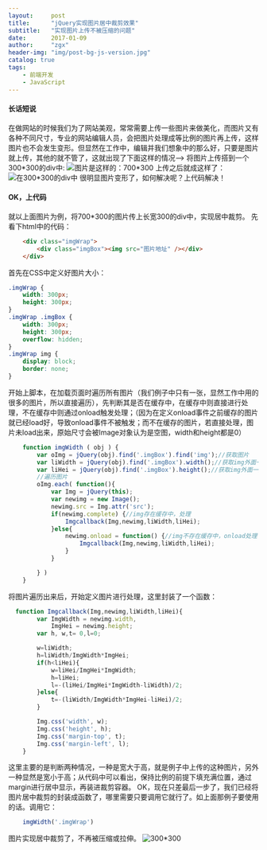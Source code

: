 ```yaml
---
layout:     post
title:      "jQuery实现图片居中裁剪效果"
subtitle:   "实现图片上传不被压缩的问题"
date:       2017-01-09
author:     "zgx"
header-img: "img/post-bg-js-version.jpg"
catalog: true
tags:
    - 前端开发
    - JavaScript
---
```


#### 长话短说
在做网站的时候我们为了网站美观，常常需要上传一些图片来做美化，而图片又有各种不同尺寸，专业的网站编辑人员，会把图片处理成等比例的图片再上传，这样图片也不会发生变形。但显然在工作中，编辑并我们想象中的那么好，只要是图片就上传，其他的就不管了，这就出现了下面这样的情况-->
将图片上传搭到一个300*300的div中:
![图片是这样的：700*300](http://function.bypanda.cn/blog/20170108/195255644.jpg)
上传之后就成这样了：
![在300*300的div中](http://function.bypanda.cn/blog/20170108/195530097.png)
很明显图片变形了，如何解决呢？上代码解决！
#### OK，上代码
就以上面图片为例，将700*300的图片传上长宽300的div中，实现居中裁剪。
先看下html中的代码：
```html
    <div class="imgWrap">
        <div class="imgBox"><img src="图片地址" /></div>
    </div>
```
首先在CSS中定义好图片大小：
```css
.imgWrap {
    width: 300px;
    height: 300px;
}
.imgWrap .imgBox {
    width: 300px;
    height: 300px;
    overflow: hidden;
}
.imgWrap img {
    display: block;
    border: none;
}
```

开始上脚本，在加载页面时遍历所有图片（我们例子中只有一张，显然工作中用的很多的图片，所以直接遍历），先判断其是否在缓存中，在缓存中则直接进行处理，不在缓存中则通过onload触发处理；（因为在定义onload事件之前缓存的图片就已经load好，导致onload事件不被触发；而不在缓存的图片，若直接处理，图片未load出来，原始尺寸会被Image对象认为是空图，width和height都是0）

```js
    function imgWidth ( obj ) {
        var oImg = jQuery(obj).find('.imgBox').find('img');//获取图片
        var liWidth = jQuery(obj).find('.imgBox').width();//获取img外面一层div的宽度
        var liHei = jQuery(obj).find('.imgBox').height();//获取img外面一层div的高度
        //遍历图片
        oImg.each( function(){
            var Img = jQuery(this);
            var newimg = new Image();
            newimg.src = Img.attr('src');
            if(newimg.complete) {//img存在缓存中，处理
                Imgcallback(Img,newimg,liWidth,liHei);
            }else{
                newimg.onload = function() {//img不存在缓存中，onload处理
                    Imgcallback(Img,newimg,liWidth,liHei);
                }
            }

        } )
    }
```

将图片遍历出来后，开始定义图片进行处理，这里封装了一个函数：
```js
  function Imgcallback(Img,newimg,liWidth,liHei){
        var ImgWidth = newimg.width,
            ImgHei = newimg.height;
        var h, w,t= 0,l=0;

        w=liWidth;
        h=liWidth/ImgWidth*ImgHei;
        if(h<liHei){
            w=liHei/ImgHei*ImgWidth;
            h=liHei;
            l=-(liHei/ImgHei*ImgWidth-liWidth)/2;
        }else{
            t=-(liWidth/ImgWidth*ImgHei-liHei)/2;
        }

        Img.css('width', w);
        Img.css('height', h);
        Img.css('margin-top', t);
        Img.css('margin-left', l);
    }
```
这里主要的是判断两种情况，一种是宽大于高，就是例子中上传的这种图片，另外一种显然是宽小于高；从代码中可以看出，保持比例的前提下填充满位置，通过margin进行居中显示，再装进裁剪容器。
OK，现在只差最后一步了，我们已经将图片居中裁剪的封装成函数了，哪里需要只要调用它就行了。如上面那例子要使用的话。调用它：

```js
    imgWidth('.imgWrap')
```

图片实现居中裁剪了，不再被压缩或拉伸。
![300*300](http://function.bypanda.cn/blog/20170108/204045593.png)

